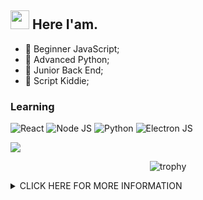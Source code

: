 <h2><img src="https://emojis.slackmojis.com/emojis/images/1495224255/2288/christmas_parrot.gif?1495224255" width="30"/> Here I'am.</h2>

- 👾 Beginner JavaScript;
- 👾 Advanced Python;
- 👾 Junior Back End;
- 👾 Script Kiddie;


### Learning

![React](https://img.shields.io/badge/-ReactJs-000?logo=react&height=100)
![Node JS](https://img.shields.io/badge/-NodeJS-000?&logo=nodedotjs)
![Python](https://img.shields.io/badge/-Python-000?&logo=python)
![Electron JS](https://img.shields.io/badge/-ElectronJS-000?&logo=electron)


<a href="https://github.com/anuraghazra/github-readme-stats">
  <img align="end" src="https://github-readme-stats.vercel.app/api/top-langs/?username=Nabil-Syahnaufal&layout=compact&theme=midnight-purple&bg_color=0d1117" />
</a>
  
<div align="center">
 
![trophy](https://github-profile-trophy.vercel.app/?username=Nabil-Syahnaufal&theme=radical&margin-w=13&margin-h=15&column=7)
 
</div>

<details>
<!--<summary>𝗖𝗟𝗜𝗖𝗞 𝗧𝗢 𝗦𝗛𝗢𝗪 𝗚𝗜𝗧𝗛𝗨𝗕 𝗦𝗧𝗔𝗧𝗦 & 𝗦𝗢𝗖𝗜𝗔𝗟 𝗠𝗘𝗗𝗜𝗔</summary>-->
  <summary>CLICK HERE FOR MORE INFORMATION</summary>
  <br>
<p align="center">
    <img alt = "GitHub Streak Stats" src="https://github-readme-streak-stats.herokuapp.com/?user=Nabil-Syahnaufal">  
    <img alt = "GitHub Stats" src="https://github-readme-stats.vercel.app/api?username=Nabil-Syahnaufal&show_icons=true&theme=radical">
    <img alt = "GitHub Stats" src="https://github-profile-summary-cards.vercel.app/api/cards/profile-details?username=Nabil-Syahnaufal&theme=monokai">
<br>

<div align="center">
TECHNOLOGIES & LANGUANGES
<br>
<br>
  
<!--
<h2> 𝗛𝗲𝗹𝗹𝗼 𝘁𝗵𝗲𝗿𝗲, 𝗳𝗲𝗹𝗹𝗼𝘄 <𝚑𝚊𝚌𝚔𝚎𝚛𝚜/> 𝗮𝗻𝗱 <𝚌𝚘𝚍𝚎𝚛𝚜/>! <img src="https://github.com/dheeraj-2000/dheeraj-2000/blob/master/gifs/Hi.gif" width="30px"></h2> <br>
![BASH](https://img.shields.io/badge/-BASH-black?style=flat-square&logo=BASH)
![PYTHON](https://img.shields.io/badge/-PYTHON-black?style=flat-square&logo=PYTHON)
![GIT](https://img.shields.io/badge/-GIT-black?style=flat-square&logo=GIT)
![GITHUB](https://img.shields.io/badge/-GITHUB-181717?style=flat-square&logo=GITHUB)
-->


<img src="https://img.shields.io/badge/github%20-%23121011.svg?&style=for-the-badge&logo=github&logoColor=white"/>
<img src="https://img.shields.io/badge/git%20-%23F05033.svg?&style=for-the-badge&logo=git&logoColor=white"/>
<img src="https://img.shields.io/badge/gitlab%20-%23181717.svg?&style=for-the-badge&logo=gitlab&logoColor=white"/>


<img src="https://img.shields.io/badge/python%20-%2314354C.svg?&style=for-the-badge&logo=python&logoColor=white"/>
<img src="https://img.shields.io/badge/c++%20-%2300599C.svg?&style=for-the-badge&logo=c%2B%2B&ogoColor=white"/>
<img src="https://img.shields.io/badge/c%23%20-%23239120.svg?&style=for-the-badge&logo=c-sharp&logoColor=white"/>


<br>
<br>

**OTHER TEHCNOLOGIES**

![VSCode](https://img.icons8.com/color/30/visual-studio-code-2019.png)![Windows](https://img.icons8.com/color/30/windows-10.png)![Ubuntu](https://img.icons8.com/color/30/ubuntu--v1.png)![Linux](https://img.icons8.com/color/30/linux.png)![Kali Linux](https://img.icons8.com/color/30/kali-linux.png)![Console](https://img.icons8.com/color/30/console.png)


**Github Page Visitor**

<div align="center">
<p></p>

<img src="https://profile-counter.glitch.me/Nabil-Syahnaufal/count.svg" alt="hit counter" align="center">
</div>


<!-- <img src='https://random-memer.herokuapp.com/' title="Meme" alt="Please refresh the page is the meme doesn't show up."> -->
</p>
</details> 
</div>


